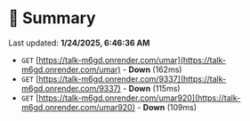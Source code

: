 # 📖 Summary
Last updated: **1/24/2025, 6:46:36 AM**

- `GET` [https://talk-m6gd.onrender.com/umar](https://talk-m6gd.onrender.com/umar) - **Down** (162ms)
- `GET` [https://talk-m6gd.onrender.com/9337](https://talk-m6gd.onrender.com/9337) - **Down** (115ms)
- `GET` [https://talk-m6gd.onrender.com/umar920](https://talk-m6gd.onrender.com/umar920) - **Down** (109ms)
